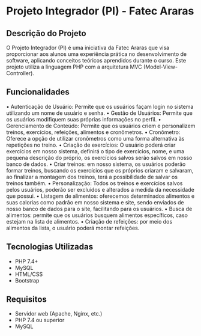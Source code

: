 # Projeto Integrador (PI) - Fatec Araras

## Descrição do Projeto

O Projeto Integrador (PI) é uma iniciativa da Fatec Araras que visa proporcionar aos alunos uma experiência prática no desenvolvimento de software, aplicando conceitos teóricos aprendidos durante o curso. Este projeto utiliza a linguagem PHP com a arquitetura MVC (Model-View-Controller).

## Funcionalidades

•	Autenticação de Usuário: Permite que os usuários façam login no sistema utilizando um nome de usuário e senha.
•	Gestão de Usuários: Permite que os usuários modifiquem suas próprias informações no perfil.
•	Gerenciamento de Conteúdo: Permite que os usuários criem e personalizem treinos, exercícios, refeições, alimentos e cronômetros.
•	Cronômetro: Oferece a opção de utilizar cronômetros como uma forma alternativa às repetições no treino.
•	Criação de exercícios: O usuário poderá criar exercícios em nosso sistema, definirá o tipo de exercícios, nome, e uma pequena descrição do próprio, os exercícios salvos serão salvos em nosso banco de dados.
•	Criar treinos: em nosso sistema, os usuários poderão formar treinos, buscando os exercícios que os próprios criaram e salvaram, ao finalizar a montagem dos treinos, terá a possibilidade de salvar os treinos também.
•	Personalização: Todos os treinos e exercícios salvos pelos usuários, poderão ser excluídos e alterados a medida da necessidade que possui.
•	Listagem de alimentos: oferecemos determinados alimentos e suas calorias como padrão em nosso sistema e site, sendo enviados de nosso banco de dados para o site, facilitando para os usuários.
•	Busca de alimentos: permite que os usuários busquem alimentos específicos, caso estejam na lista de alimentos.
•	Criação de refeições: por meio dos alimentos da lista, o usuário poderá montar refeições.


## Tecnologias Utilizadas

- PHP 7.4+
- MySQL
- HTML/CSS
- Bootstrap

## Requisitos

- Servidor web (Apache, Nginx, etc.)
- PHP 7.4 ou superior
- MySQL
